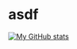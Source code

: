# asdf

[![My GitHub stats](https://github-readme-stats.vercel.app/api?username=yassking6)](https://github.com/yassking6/github-readme-stats)
